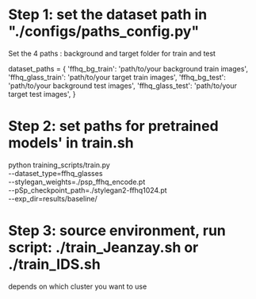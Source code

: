 # Step 1:  set the dataset path in "./configs/paths_config.py" 
Set the 4 paths : background and target folder for train and test 

dataset_paths = {
	'ffhq_bg_train': 'path/to/your background train images',
	'ffhq_glass_train': 'path/to/your target train images',
	'ffhq_bg_test': 'path/to/your background test images',
	'ffhq_glass_test': 'path/to/your target test images',
  }



# Step 2:  set paths for pretrained models' in train.sh

python training_scripts/train.py \
--dataset_type=ffhq_glasses \
--stylegan_weights=./psp_ffhq_encode.pt \
--pSp_checkpoint_path=./stylegan2-ffhq1024.pt \
--exp_dir=results/baseline/


# Step 3: source environment, run script:  ./train_Jeanzay.sh or ./train_IDS.sh
depends on which cluster you want to use
